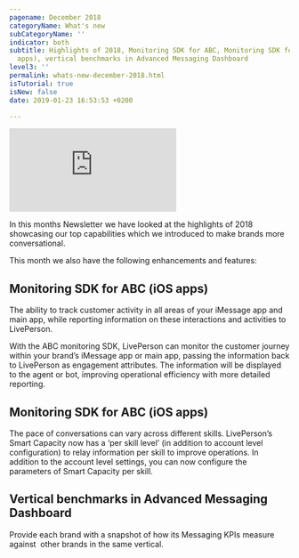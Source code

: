 ```yaml
---
pagename: December 2018
categoryName: What's new
subCategoryName: ''
indicator: both
subtitle: Highlights of 2018, Monitoring SDK for ABC, Monitoring SDK for ABC (iOS
  apps), vertical benchmarks in Advanced Messaging Dashboard
level3: ''
permalink: whats-new-december-2018.html
isTutorial: true
isNew: false
date: 2019-01-23 16:53:53 +0200

---
```


<iframe style="max-width: 750px;" src="https://player.vimeo.com/video/305921583" frameborder="0" webkitallowfullscreen mozallowfullscreen allowfullscreen></iframe>

In this months Newsletter we have looked at the highlights of 2018 showcasing our top capabilities which we introduced to make brands more conversational.

This month we also have the following enhancements and features:

## Monitoring SDK for ABC (iOS apps)

The ability to track customer activity in all areas of your iMessage app and main app, while reporting information on these interactions and activities to LivePerson.  

With the ABC monitoring SDK, LivePerson can monitor the customer journey within your brand’s iMessage app or main app, passing the information back to LivePerson as engagement attributes. The information will be displayed to the agent or bot, improving operational efficiency with more detailed reporting.

## Monitoring SDK for ABC (iOS apps)

The pace of conversations can vary across different skills. LivePerson’s Smart Capacity now has a ‘per skill level’ (in addition to account level configuration) to relay information per skill to improve operations. In addition to the account level settings, you can now configure the parameters of Smart Capacity per skill.

## Vertical benchmarks in Advanced Messaging Dashboard

Provide each brand with a snapshot of how its Messaging KPIs measure against  other brands in the same vertical.
